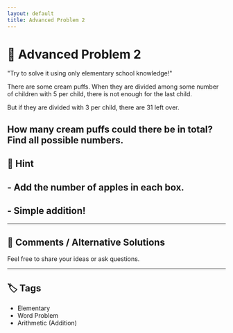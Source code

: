 ```yaml
---
layout: default
title: Advanced Problem 2
---
```


# 🧮 Advanced Problem 2

"Try to solve it using only elementary school knowledge!"

There are some cream puffs.
When they are divided among some number of children with 5 per child, there is not enough for the last child.

But if they are divided with 3 per child, there are 31 left over.

How many cream puffs could there be in total? Find all possible numbers.
---

## 📝 Hint

## - Add the number of apples in each box.
## - Simple addition!

---

## 💬 Comments / Alternative Solutions

Feel free to share your ideas or ask questions.

---

## 🏷 Tags

- Elementary 
- Word Problem  
- Arithmetic (Addition)
